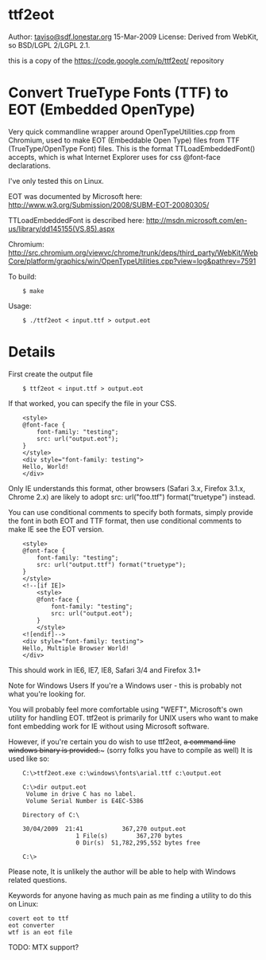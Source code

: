 ttf2eot
=======

Author: taviso@sdf.lonestar.org 15-Mar-2009
License: Derived from WebKit, so BSD/LGPL 2/LGPL 2.1.

this is a copy of the https://code.google.com/p/ttf2eot/ repository


Convert TrueType Fonts (TTF) to EOT (Embedded OpenType)
=======================================================

Very quick commandline wrapper around OpenTypeUtilities.cpp from Chromium, used
to make EOT (Embeddable Open Type) files from TTF (TrueType/OpenType Font)
files. This is the format TTLoadEmbeddedFont() accepts, which is what Internet
Explorer uses for css @font-face declarations.

I've only tested this on Linux.

EOT was documented by Microsoft here:
    <http://www.w3.org/Submission/2008/SUBM-EOT-20080305/>

TTLoadEmbeddedFont is described here:
    <http://msdn.microsoft.com/en-us/library/dd145155(VS.85).aspx>

Chromium:
    <http://src.chromium.org/viewvc/chrome/trunk/deps/third_party/WebKit/WebCore/platform/graphics/win/OpenTypeUtilities.cpp?view=log&pathrev=7591>

To build:
```
    $ make
```

Usage:
```
    $ ./ttf2eot < input.ttf > output.eot
```

Details
=======
First create the output file
```
    $ ttf2eot < input.ttf > output.eot
```
If that worked, you can specify the file in your CSS.

```
    <style>
    @font-face { 
        font-family: "testing";
        src: url("output.eot");
    }
    </style>
    <div style="font-family: testing">
    Hello, World!
    </div>
```
Only IE understands this format, other browsers (Safari 3.x, Firefox 3.1.x, Chrome 2.x) are likely to adopt src: url("foo.ttf") format("truetype") instead.

You can use conditional comments to specify both formats, simply provide the font in both EOT and TTF format, then use conditional comments to make IE see the EOT version.

```
    <style>
    @font-face { 
        font-family: "testing";
        src: url("output.ttf") format("truetype");
    }
    </style>
    <!--[if IE]>
        <style>
        @font-face { 
            font-family: "testing";
            src: url("output.eot");
        }
        </style>
    <![endif]-->
    <div style="font-family: testing">
    Hello, Multiple Browser World!
    </div>
```

This should work in IE6, IE7, IE8, Safari 3/4 and Firefox 3.1+

Note for Windows Users
If you're a Windows user - this is probably not what you're looking for.

You will probably feel more comfortable using "WEFT", Microsoft's own utility for handling EOT. ttf2eot is primarily for UNIX users who want to make font embedding work for IE without using Microsoft software.

However, if you're certain you do wish to use ttf2eot, ~~a command line windows binary is provided.~~~ (sorry folks you have to compile as well) It is used like so:

```
    C:\>ttf2eot.exe c:\windows\fonts\arial.ttf c:\output.eot

    C:\>dir output.eot
     Volume in drive C has no label.
     Volume Serial Number is E4EC-5386

    Directory of C:\

    30/04/2009  21:41           367,270 output.eot
                   1 File(s)        367,270 bytes
                   0 Dir(s)  51,782,295,552 bytes free

    C:\>
```

Please note, It is unlikely the author will be able to help with Windows related questions.





Keywords for anyone having as much pain as me finding a utility to do this on Linux:

    covert eot to ttf
    eot converter
    wtf is an eot file


TODO: MTX support?
